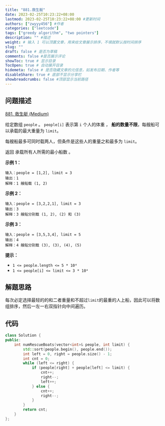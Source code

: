```yaml
---
title: "881.救生艇"
date: 2023-02-25T10:23:22+08:00
lastmod: 2023-02-25T10:23:22+08:00 #更新时间
authors: ["zwyyy456"] #作者
categories: ["leetcode"]
tags: ["greedy algorithm", "two pointers"]
description: "" #描述
weight: # 输入 1 可以顶置文章，用来给文章展示排序，不填就默认按时间排序
slug: ""
draft: false # 是否为草稿
comments: false #是否展示评论
showToc: true # 显示目录
TocOpen: true # 自动展开目录
hidemeta: false # 是否隐藏文章的元信息，如发布日期、作者等
disableShare: true # 底部不显示分享栏
showbreadcrumbs: false #顶部显示当前路径
---
```

## 问题描述
[881. 救生艇 (Medium)](https://leetcode.cn/problems/boats-to-save-people/)

给定数组 `people` 。 `people[i]` 表示第 `i` 个人的体重 ，
**船的数量不限**，每艘船可以承载的最大重量为 `limit`。

每艘船最多可同时载两人，但条件是这些人的重量之和最多为 `limit`。

返回 承载所有人所需的最小船数 。

**示例 1：**

```
输入：people = [1,2], limit = 3
输出：1
解释：1 艘船载 (1, 2)

```

**示例 2：**

```
输入：people = [3,2,2,1], limit = 3
输出：3
解释：3 艘船分别载 (1, 2), (2) 和 (3)

```

**示例 3：**

```
输入：people = [3,5,3,4], limit = 5
输出：4
解释：4 艘船分别载 (3), (3), (4), (5)
```

**提示：**

- `1 <= people.length <= 5 * 10⁴`
- `1 <= people[i] <= limit <= 3 * 10⁴`

## 解题思路
每次必定选择最轻的的和二者重量和不超过`limit`的最重的人上船，因此可以将数组排序，然后一左一右双指针向中间遍历。

## 代码
```cpp
class Solution {
public:
    int numRescueBoats(vector<int>& people, int limit) {
        std::sort(people.begin(), people.end());
        int left = 0, right = people.size() - 1;
        int cnt = 0;
        while (left <= right) {
            if (people[right] + people[left] <= limit) {
                cnt++;
                right--;
                left++;
            } else {
                cnt++;
                right--;
            }
        }
        return cnt;
    }
};
```
